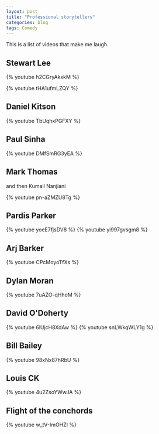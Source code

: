 ```yaml
---
layout: post
title: "Professional storytellers"
categories: blog
tags: Comedy
---
```


This is a list of videos that make me laugh.

<!--more-->

## Stewart Lee

{% youtube h2CGryAkxkM %}

{% youtube tHA1ufmLZQY %}

## Daniel Kitson

{% youtube TbUqhxPGFXY %}

## Paul Sinha

{% youtube DMfSmRG3yEA %}

## Mark Thomas

and then Kumail Nanjiani

{% youtube pn-aZMZU8Tg %}



## Pardis Parker

{% youtube yoeE7fjsDV8 %}
{% youtube yi997gvsgm8 %}

## Arj Barker
{% youtube CPcMoyoTfXs %}

## Dylan Moran

{% youtube 7uAZO-qHhoM %}

## David O'Doherty
{% youtube 6lUjcH8XdAw %}
{% youtube snLWkqWLY1g %}


## Bill Bailey
{% youtube 98xNx87hRbU %}


## Louis CK
{% youtube 4u2ZsoYWwJA %}


## Flight of the conchords
{% youtube w_tV-ImOHZI %}



